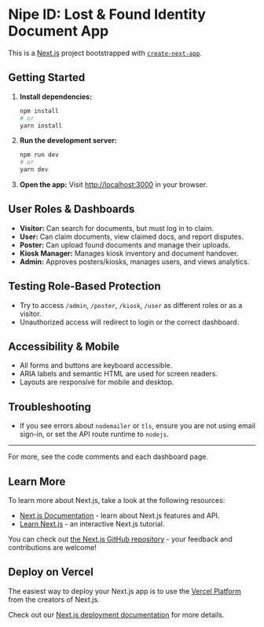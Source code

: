 # Nipe ID: Lost & Found Identity Document App

This is a [Next.js](https://nextjs.org) project bootstrapped with [`create-next-app`](https://nextjs.org/docs/app/api-reference/cli/create-next-app).

## Getting Started

1. **Install dependencies:**
   ```bash
   npm install
   # or
   yarn install
   ```
2. **Run the development server:**
   ```bash
   npm run dev
   # or
   yarn dev
   ```
3. **Open the app:**
   Visit [http://localhost:3000](http://localhost:3000) in your browser.

## User Roles & Dashboards

- **Visitor:** Can search for documents, but must log in to claim.
- **User:** Can claim documents, view claimed docs, and report disputes.
- **Poster:** Can upload found documents and manage their uploads.
- **Kiosk Manager:** Manages kiosk inventory and document handover.
- **Admin:** Approves posters/kiosks, manages users, and views analytics.

## Testing Role-Based Protection

- Try to access `/admin`, `/poster`, `/kiosk`, `/user` as different roles or as a visitor.
- Unauthorized access will redirect to login or the correct dashboard.

## Accessibility & Mobile

- All forms and buttons are keyboard accessible.
- ARIA labels and semantic HTML are used for screen readers.
- Layouts are responsive for mobile and desktop.

## Troubleshooting
- If you see errors about `nodemailer` or `tls`, ensure you are not using email sign-in, or set the API route runtime to `nodejs`.

---

For more, see the code comments and each dashboard page.

## Learn More

To learn more about Next.js, take a look at the following resources:

- [Next.js Documentation](https://nextjs.org/docs) - learn about Next.js features and API.
- [Learn Next.js](https://nextjs.org/learn) - an interactive Next.js tutorial.

You can check out [the Next.js GitHub repository](https://github.com/vercel/next.js) - your feedback and contributions are welcome!

## Deploy on Vercel

The easiest way to deploy your Next.js app is to use the [Vercel Platform](https://vercel.com/new?utm_medium=default-template&filter=next.js&utm_source=create-next-app&utm_campaign=create-next-app-readme) from the creators of Next.js.

Check out our [Next.js deployment documentation](https://nextjs.org/docs/app/building-your-application/deploying) for more details.
